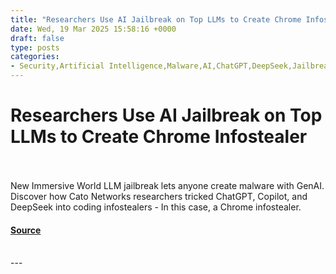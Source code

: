 ```yaml
---
title: "Researchers Use AI Jailbreak on Top LLMs to Create Chrome Infostealer"
date: Wed, 19 Mar 2025 15:58:16 +0000
draft: false
type: posts
categories: 
- Security,Artificial Intelligence,Malware,AI,ChatGPT,DeepSeek,Jailbreak,LLM,Microsoft Copilot,OpenAI
---
```

# Researchers Use AI Jailbreak on Top LLMs to Create Chrome Infostealer

<br/>

<br/>
New Immersive World LLM jailbreak lets anyone create malware with GenAI. Discover how Cato Networks researchers tricked ChatGPT, Copilot, and DeepSeek into coding infostealers - In this case, a Chrome infostealer.

#### [Source](https://hackread.com/ai-jailbreak-on-top-llms-to-create-chrome-infostealer/)

<br/>
---
